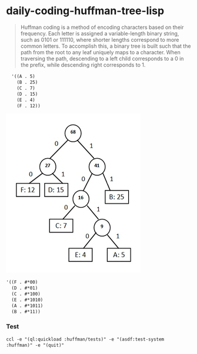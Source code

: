 # daily-coding-huffman-tree-lisp

> Huffman coding is a method of encoding characters based on their frequency. Each letter is assigned a variable-length
> binary string, such as 0101 or 111110, where shorter lengths correspond to more common letters. To accomplish this,
> a binary tree is built such that the path from the root to any leaf uniquely maps to a character. When traversing the path,
> descending to a left child corresponds to a 0 in the prefix, while descending right corresponds to 1.

```
  '((A . 5)
    (B . 25)
    (C . 7)
    (D . 15)
    (E . 4)
    (F . 12))
```


![Alt text](./huffman.jpg?raw=true "Huffman coding")

```
'((F . #*00)
  (D . #*01)
  (C . #*100)
  (E . #*1010)
  (A . #*1011)
  (B . #*11))
```

### Test

    ccl -e "(ql:quickload :huffman/tests)" -e "(asdf:test-system :huffman)" -e "(quit)"
